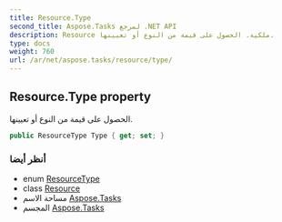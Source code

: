 ```yaml
---
title: Resource.Type
second_title: Aspose.Tasks لمرجع .NET API
description: Resource ملكية. الحصول على قيمة من النوع أو تعيينها.
type: docs
weight: 760
url: /ar/net/aspose.tasks/resource/type/
---
```

## Resource.Type property

الحصول على قيمة من النوع أو تعيينها.

```csharp
public ResourceType Type { get; set; }
```

### أنظر أيضا

* enum [ResourceType](../../resourcetype/)
* class [Resource](../)
* مساحة الاسم [Aspose.Tasks](../../resource/)
* المجسم [Aspose.Tasks](../../../)


